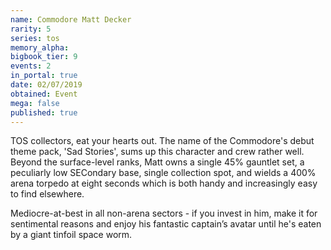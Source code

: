 ```yaml
---
name: Commodore Matt Decker
rarity: 5
series: tos
memory_alpha:
bigbook_tier: 9
events: 2
in_portal: true
date: 02/07/2019
obtained: Event
mega: false
published: true
---
```


TOS collectors, eat your hearts out. The name of the Commodore's debut theme pack, 'Sad Stories', sums up this character and crew rather well. Beyond the surface-level ranks, Matt owns a single 45% gauntlet set, a peculiarly low SECondary base, single collection spot, and wields a 400% arena torpedo at eight seconds which is both handy and increasingly easy to find elsewhere.

Mediocre-at-best in all non-arena sectors - if you invest in him, make it for sentimental reasons and enjoy his fantastic captain’s avatar until he's eaten by a giant tinfoil space worm.
